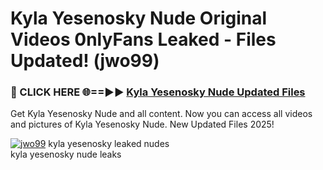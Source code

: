 # Kyla Yesenosky Nude Original Videos 0nlyFans Leaked - Files Updated! (jwo99)

<h3>🔴 CLICK HERE 🌐==►► <a href="https://tinyurl.com/4mcuefdz" rel="nofollow">Kyla Yesenosky Nude Updated Files</a></h3>

Get Kyla Yesenosky Nude and all content. Now you can access all videos and pictures of Kyla Yesenosky Nude. New Updated Files 2025!

[![jwo99](https://i.imgur.com/StAQSOY.gif)](https://tinyurl.com/4mcuefdz)
kyla yesenosky leaked nudes<br>
kyla yesenosky nude leaks